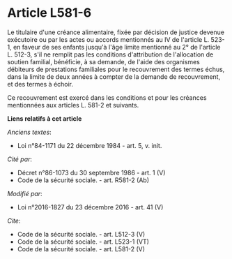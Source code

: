 # Article L581-6

Le titulaire d'une créance alimentaire, fixée par décision de justice devenue exécutoire ou par les actes ou accords
mentionnés au IV de l'article L. 523-1, en faveur de ses enfants jusqu'à l'âge limite mentionné au 2° de l'article L. 512-3,
s'il ne remplit pas les conditions d'attribution de l'allocation de soutien familial, bénéficie, à sa demande, de l'aide des
organismes débiteurs de prestations familiales pour le recouvrement des termes échus, dans la limite de deux années à compter
de la demande de recouvrement, et des termes à échoir. 

Ce recouvrement est exercé dans les conditions et pour les créances mentionnées aux articles L. 581-2 et suivants.

**Liens relatifs à cet article**

_Anciens textes_:

  - Loi n°84-1171 du 22 décembre 1984 - art. 5, v. init.

_Cité par_:

  - Décret n°86-1073 du 30 septembre 1986 - art. 1 (V)
  - Code de la sécurité sociale. - art. R581-2 (Ab)

_Modifié par_:

  - Loi n°2016-1827 du 23 décembre 2016 - art. 41 (V)

_Cite_:

  - Code de la sécurité sociale. - art. L512-3 (V)
  - Code de la sécurité sociale. - art. L523-1 (VT)
  - Code de la sécurité sociale. - art. L581-2 (V)
